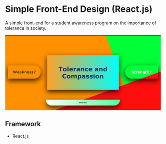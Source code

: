 # Simple Front-End Design (React.js)
A simple front-end for a student awareness program on the importance of tolerance in society.

![Screenshot](https://github.com/Lakshya3190/FrontEnd---Student-Awareness-Program/blob/master/Screenshot%20(25).png)

## Framework
- React.js
